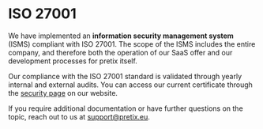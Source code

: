 # ISO 27001

We have implemented an **information security management system** (ISMS) compliant with ISO 27001.
The scope of the ISMS includes the entire company, and therefore both the operation of our SaaS offer and our development processes for pretix itself.

Our compliance with the ISO 27001 standard is validated through yearly internal and external audits.
You can access our current certificate through the [security page](https://pretix.eu/about/en/security) on our website.

If you require additional documentation or have further questions on the topic, reach out to us at [support@pretix.eu](mailto:support@pretix.eu).